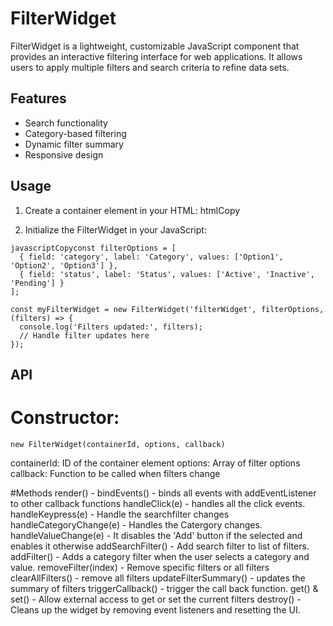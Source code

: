 # FilterWidget

FilterWidget is a lightweight, customizable JavaScript component that provides an interactive filtering interface for web applications. It allows users to apply multiple filters and search criteria to refine data sets.

## Features

- Search functionality
- Category-based filtering
- Dynamic filter summary
- Responsive design


## Usage

1) Create a container element in your HTML:
htmlCopy<div id="filterWidget"></div>

2) Initialize the FilterWidget in your JavaScript:
```
javascriptCopyconst filterOptions = [
  { field: 'category', label: 'Category', values: ['Option1', 'Option2', 'Option3'] },
  { field: 'status', label: 'Status', values: ['Active', 'Inactive', 'Pending'] }
];

const myFilterWidget = new FilterWidget('filterWidget', filterOptions, (filters) => {
  console.log('Filters updated:', filters);
  // Handle filter updates here
});
```

## API
# Constructor:
```
new FilterWidget(containerId, options, callback)
```

containerId: ID of the container element
options: Array of filter options
callback: Function to be called when filters change


#Methods
render() - 
bindEvents() - binds all events with addEventListener to other callback functions
handleClick(e) - handles all the click events.
handleKeypress(e) - Handle the searchfilter changes
handleCategoryChange(e) - Handles the Catergory changes. 
handleValueChange(e) - It disables the 'Add' button if the selected and enables it otherwise
addSearchFilter() - Add search filter to list of filters.
addFilter() - Adds a category filter when the user selects a category and value. 
removeFilter(index) - Remove specific filters or all filters
clearAllFilters() - remove all filters
updateFilterSummary() - updates the summary of filters
triggerCallback() - trigger the call back function. 
get() & set() - Allow external access to get or set the current filters
destroy() - Cleans up the widget by removing event listeners and resetting the UI.